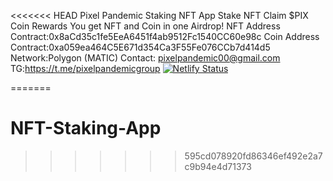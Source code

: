 <<<<<<< HEAD
Pixel Pandemic Staking NFT App
Stake NFT Claim $PIX Coin Rewards
You get NFT and Coin in one Airdrop! 
NFT Address Contract:0x8aCd35c1fe5EeA6451f4ab9512Fc1540CC60e98c
Coin Address Contract:0xa059ea464C5E671d354Ca3F55Fe076CCb7d414d5 
Network:Polygon (MATIC)
Contact: pixelpandemic00@gmail.com
TG:https://t.me/pixelpandemicgroup
[![Netlify Status](https://api.netlify.com/api/v1/badges/016a46a4-648f-4a4f-91bd-60fbcb93768e/deploy-status)](https://app.netlify.com/sites/ppnftstaking/deploys)

=======
# NFT-Staking-App
>>>>>>> 595cd078920fd86346ef492e2a7c9b94e4d71373
